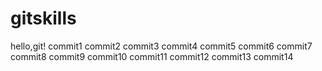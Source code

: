 # gitskills
hello,git!
commit1
commit2
commit3
commit4
commit5
commit6
commit7
commit8
commit9
commit10
commit11
commit12
commit13
commit14
